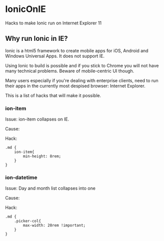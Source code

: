# IonicOnIE
Hacks to make Ionic run on Internet Explorer 11

## Why run Ionic in IE?

Ionic is a html5 framework to create mobile apps for iOS, Android and Windows Universal Apps. It does not support IE.

Using Ionic to build is possible and if you stick to Chrome you will not have many technical problems. Beware of mobile-centric UI though.

Many users especially if you're dealing with enterprise clients, need to run their apps in the currently most despised browser: Internet Explorer.

This is a list of hacks that will make it possible.

### ion-item
Issue: ion-item collapses on IE. 

Cause:

Hack:

```
.md {
    ion-item{
        min-height: 8rem;
    }
}
```

### ion-datetime

Issue: Day and month list collapses into one

Cause:

Hack:

```
.md {
    .picker-col{
        max-width: 20rem !important;
    }
}
```

